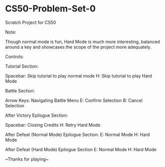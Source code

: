 # CS50-Problem-Set-0
Scratch Project for CS50

Note:

Though normal mode is fun, Hard Mode is much more interesting, balanced around a key and showcases the scope of the project more adequately.

Controls:

Tutorial Section:

Spacebar: Skip tutorial to play normal mode
H: Skip tutorial to play Hard Mode

Battle Section:

Arrow Keys: Navigating Battle Menu
E: Confirm Selection
B: Cancel Selection

After Victory Epilogue Section:

Spacebar: Closing Credits
H: Retry Hard Mode

After Defeat (Normal Mode) Epilogue Section:
E: Normal Mode
H: Hard Mode

After Defeat (Hard Mode) Epilogue Section
E: Normal Mode
H: Hard Mode

~Thanks for playing~
